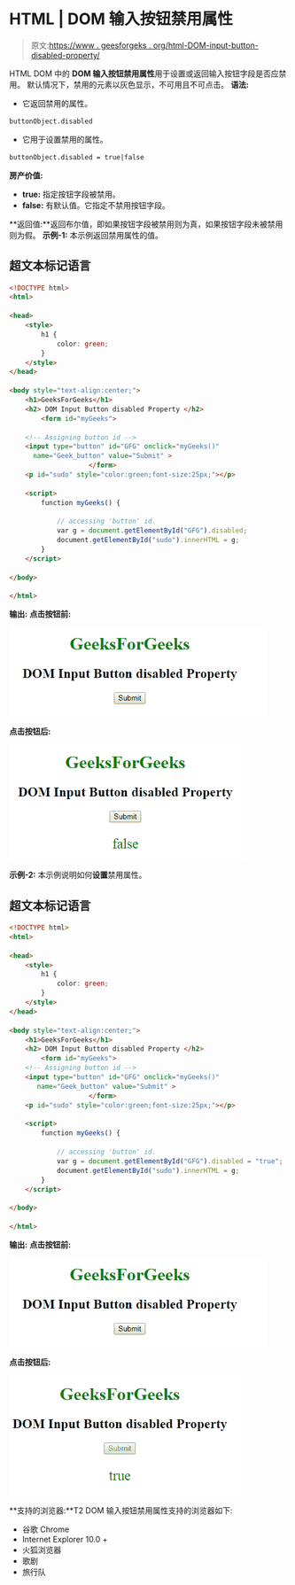 # HTML | DOM 输入按钮禁用属性

> 原文:[https://www . geesforgeks . org/html-DOM-input-button-disabled-property/](https://www.geeksforgeeks.org/html-dom-input-button-disabled-property/)

HTML DOM 中的 **DOM 输入按钮禁用属性**用于设置或返回输入按钮字段是否应禁用。
默认情况下，禁用的元素以灰色显示，不可用且不可点击。
**语法:**

*   它返回禁用的属性。

```html
buttonObject.disabled 
```

*   它用于设置禁用的属性。

```html
buttonObject.disabled = true|false 
```

**房产价值:**

*   **true:** 指定按钮字段被禁用。
*   **false:** 有默认值。它指定不禁用按钮字段。

**返回值:**返回布尔值，即如果按钮字段被禁用则为真，如果按钮字段未被禁用则为假。
**示例-1:** 本示例返回禁用属性的值。

## 超文本标记语言

```html
<!DOCTYPE html>
<html>

<head>
    <style>
        h1 {
            color: green;
        }
    </style>
</head>

<body style="text-align:center;">
    <h1>GeeksForGeeks</h1>
    <h2> DOM Input Button disabled Property </h2>
        <form id="myGeeks">

    <!-- Assigning button id -->
    <input type="button" id="GFG" onclick="myGeeks()"
      name="Geek_button" value="Submit" >
                    </form>
    <p id="sudo" style="color:green;font-size:25px;"></p>

    <script>
        function myGeeks() {

            // accessing 'button' id.
            var g = document.getElementById("GFG").disabled;
            document.getElementById("sudo").innerHTML = g;
        }
    </script>

</body>

</html>
```

**输出:**
**点击按钮前:**

![](img/f8ac653f21a0488cda07ac8fab3cce83.png)

**点击按钮后:**

![](img/84d7cc1eed9377b4bd97d88d9e5e65a0.png)

**示例-2:** 本示例说明如何**设置**禁用属性。

## 超文本标记语言

```html
<!DOCTYPE html>
<html>

<head>
    <style>
        h1 {
            color: green;
        }
    </style>
</head>

<body style="text-align:center;">
    <h1>GeeksForGeeks</h1>
    <h2> DOM Input Button disabled Property </h2>
        <form id="myGeeks">
    <!-- Assigning button id -->
    <input type="button" id="GFG" onclick="myGeeks()"
       name="Geek_button" value="Submit" >
                    </form>
    <p id="sudo" style="color:green;font-size:25px;"></p>

    <script>
        function myGeeks() {

            // accessing 'button' id.
            var g = document.getElementById("GFG").disabled = "true";
            document.getElementById("sudo").innerHTML = g;
        }
    </script>

</body>

</html>
```

**输出:**
**点击按钮前:**

![](img/f8ac653f21a0488cda07ac8fab3cce83.png)

**点击按钮后:**

![](img/33504556fcae78cb81f737b2601751e6.png)

**支持的浏览器:**T2 DOM 输入按钮禁用属性支持的浏览器如下:

*   谷歌 Chrome
*   Internet Explorer 10.0 +
*   火狐浏览器
*   歌剧
*   旅行队